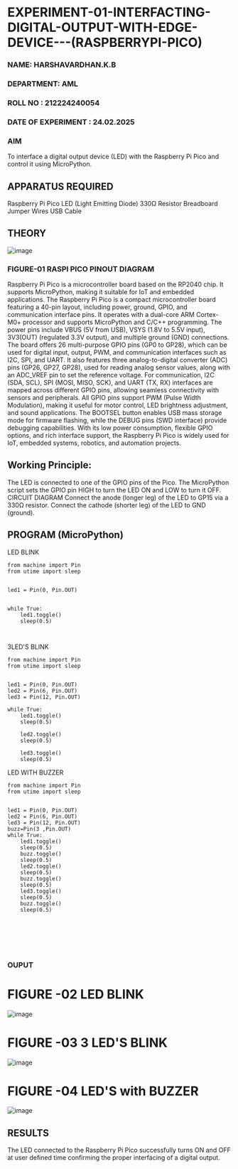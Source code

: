 # EXPERIMENT-01-INTERFACTING-DIGITAL-OUTPUT-WITH-EDGE-DEVICE---(RASPBERRYPI-PICO)
### NAME: HARSHAVARDHAN.K.B
### DEPARTMENT: AML
### ROLL NO : 212224240054
### DATE OF EXPERIMENT : 24.02.2025

### AIM
To interface a digital output device (LED) with the Raspberry Pi Pico and control it using MicroPython.

## APPARATUS REQUIRED
Raspberry Pi Pico
LED (Light Emitting Diode)
330Ω Resistor
Breadboard
Jumper Wires
USB Cable
 ## THEORY

 ![image](https://github.com/user-attachments/assets/abeabf63-f321-471e-a991-3adaa9043a8b)

 
 
 
 
 ### FIGURE-01 RASPI PICO PINOUT DIAGRAM 



 Raspberry Pi Pico is a microcontroller board based on the RP2040 chip. It supports MicroPython, making it suitable for IoT and embedded applications.
The Raspberry Pi Pico is a compact microcontroller board featuring a 40-pin layout, including power, ground, GPIO, and communication interface pins. It operates with a dual-core ARM Cortex-M0+ processor and supports MicroPython and C/C++ programming. The power pins include VBUS (5V from USB), VSYS (1.8V to 5.5V input), 3V3(OUT) (regulated 3.3V output), and multiple ground (GND) connections. The board offers 26 multi-purpose GPIO pins (GP0 to GP28), which can be used for digital input, output, PWM, and communication interfaces such as I2C, SPI, and UART. It also features three analog-to-digital converter (ADC) pins (GP26, GP27, GP28), used for reading analog sensor values, along with an ADC_VREF pin to set the reference voltage. For communication, I2C (SDA, SCL), SPI (MOSI, MISO, SCK), and UART (TX, RX) interfaces are mapped across different GPIO pins, allowing seamless connectivity with sensors and peripherals. All GPIO pins support PWM (Pulse Width Modulation), making it useful for motor control, LED brightness adjustment, and sound applications. The BOOTSEL button enables USB mass storage mode for firmware flashing, while the DEBUG pins (SWD interface) provide debugging capabilities. With its low power consumption, flexible GPIO options, and rich interface support, the Raspberry Pi Pico is widely used for IoT, embedded systems, robotics, and automation projects.


## Working Principle:

The LED is connected to one of the GPIO pins of the Pico.
The MicroPython script sets the GPIO pin HIGH to turn the LED ON and LOW to turn it OFF.
CIRCUIT DIAGRAM
Connect the anode (longer leg) of the LED to GP15 via a 330Ω resistor.
Connect the cathode (shorter leg) of the LED to GND (ground).


## PROGRAM (MicroPython)
LED BLINK
```
from machine import Pin
from utime import sleep


led1 = Pin(0, Pin.OUT)


while True:
    led1.toggle()
    sleep(0.5)
    
  

```

3LED'S BLINK
```
from machine import Pin
from utime import sleep


led1 = Pin(0, Pin.OUT)
led2 = Pin(6, Pin.OUT)
led3 = Pin(12, Pin.OUT)

while True:
    led1.toggle()
    sleep(0.5)
    
    led2.toggle()
    sleep(0.5)
    
    led3.toggle()
    sleep(0.5)
 ```
LED WITH BUZZER
```
from machine import Pin
from utime import sleep


led1 = Pin(0, Pin.OUT)
led2 = Pin(6, Pin.OUT)
led3 = Pin(12, Pin.OUT)
buzz=Pin(3 ,Pin.OUT)
while True:
    led1.toggle()
    sleep(0.5)
    buzz.toggle()
    sleep(0.5)
    led2.toggle()
    sleep(0.5)
    buzz.toggle()
    sleep(0.5)
    led3.toggle()
    sleep(0.5)
    buzz.toggle()
    sleep(0.5)

 



 
````

### OUPUT  


# FIGURE -02 LED BLINK
![image](https://github.com/user-attachments/assets/b0be5a04-8c38-4922-aa40-ded17c0a7f35)


#  FIGURE -03 3 LED'S BLINK
![image](https://github.com/user-attachments/assets/df08c434-3a71-4de0-adee-55c5d1062acc)


# FIGURE -04 LED'S with BUZZER
![image](https://github.com/user-attachments/assets/be42107e-c776-47be-804c-d7275eb9a4fd)


 
## RESULTS
The LED connected to the Raspberry Pi Pico successfully turns ON and OFF at  user defined time  confirming the proper interfacing of a digital output.
